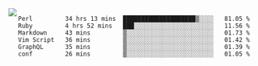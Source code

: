 

<a href="https://github.com/anuraghazra/github-readme-stats">
  <img align="left" src="https://github-readme-stats.vercel.app/api?username=kfly8&count_private=true&show_icons=true&theme=calm" />
</a>


<!--START_SECTION:waka-->

```text
Perl         34 hrs 13 mins  ████████████████████▒░░░░   81.05 %
Ruby         4 hrs 52 mins   ███░░░░░░░░░░░░░░░░░░░░░░   11.56 %
Markdown     43 mins         ▒░░░░░░░░░░░░░░░░░░░░░░░░   01.73 %
Vim Script   36 mins         ▒░░░░░░░░░░░░░░░░░░░░░░░░   01.42 %
GraphQL      35 mins         ▒░░░░░░░░░░░░░░░░░░░░░░░░   01.39 %
conf         26 mins         ▒░░░░░░░░░░░░░░░░░░░░░░░░   01.05 %
```

<!--END_SECTION:waka-->

